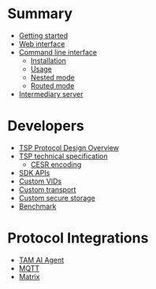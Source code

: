 # Summary

- [Getting started](./start.md)
- [Web interface](./web-interface.md)
- [Command line interface](./cli/index.md)
  - [Installation](./cli/installation.md)
  - [Usage](./cli/usage.md)
  - [Nested mode](./cli/nested.md)
  - [Routed mode](./cli/routed.md)
- [Intermediary server](./intermediary.md)

# Developers
- [TSP Protocol Design Overview](./design-overview.md)
- [TSP technical specification](./TSP-technical-specification.md)
  - [CESR encoding](./cesr.md)
- [SDK APIs](./sdk-apis.md)
- [Custom VIDs](custom-vids.md)
- [Custom transport]()
- [Custom secure storage]()
- [Benchmark](benchmark.md)

# Protocol Integrations
- [TAM AI Agent]()
- [MQTT]()
- [Matrix]()